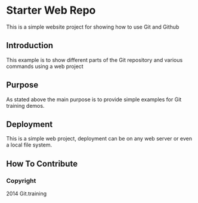 # Starter Web Repo

This is a simple website project for showing how to use Git and Github

## Introduction

This example is to show different parts of the Git repository and various commands using a web project

## Purpose

As stated above the main purpose is to provide simple examples for Git training demos.

## Deployment

This is a simple web project, deployment can be on any web server or even a local file system.

## How To Contribute

### Copyright

2014 Git.training